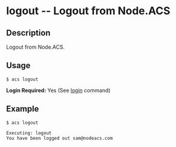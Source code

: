 
# logout -- Logout from Node.ACS

## Description

Logout from Node.ACS.

## Usage

`$ acs logout`

**Login Required:** Yes (See [login](#!/guide/node_cli_login) command)

## Example
    
    $ acs logout
    
    Executing: logout
    You have been logged out sam@nodeacs.com
    

